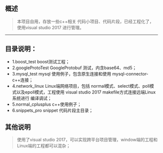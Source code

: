 ## 概述
>本项目自用，存放一些c++相关 代码小项目、代码片段，已经工程化了，使用visual studio 2017 进行管理。

****

## 目录说明：
- 1.boost_test boost测试工程；
- 2.googleProtoTest GoogleProtobuf 测试，内含base64、md5；
- 3.mysql_test mysql 使用例子，包含原生连接和使用 mysql-connector-c++连接；
- 4.network_linux Linux端网络项目，包括 normal模式、select模式、poll模式以及epoll模式，工程使用 visual studio 2017 makefile方式连接远端Linux系统进行 编译调试；
- 5.normal_cplusplus c++使用例子；
- 6.snippets_pro snippet 代码片段主目录；

## 其他说明
>使用了visual studio 2017，可以实现跨平台项目管理，window端的工程和Linux端的工程都可以混杂；
